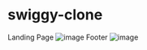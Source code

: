 # swiggy-clone
Landing Page
![image](https://github.com/user-attachments/assets/cc138279-8f98-47d1-b245-0072ffd1c988)
Footer
![image](https://github.com/user-attachments/assets/2569aca6-2a97-4130-be25-e571be1e3826)

